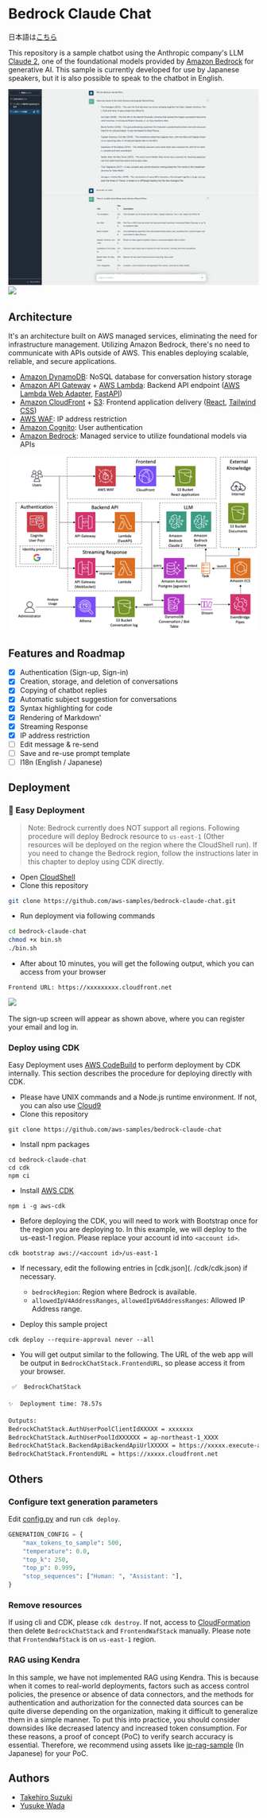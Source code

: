# Bedrock Claude Chat

日本語は[こちら](./docs/README_ja.md)

This repository is a sample chatbot using the Anthropic company's LLM [Claude 2](https://www.anthropic.com/index/claude-2), one of the foundational models provided by [Amazon Bedrock](https://aws.amazon.com/bedrock/) for generative AI. This sample is currently developed for use by Japanese speakers, but it is also possible to speak to the chatbot in English.

![](./docs/imgs/demo_en.png)
![](./docs/imgs/demo2.gif)

## Architecture

It's an architecture built on AWS managed services, eliminating the need for infrastructure management. Utilizing Amazon Bedrock, there's no need to communicate with APIs outside of AWS. This enables deploying scalable, reliable, and secure applications.

- [Amazon DynamoDB](https://aws.amazon.com/dynamodb/): NoSQL database for conversation history storage
- [Amazon API Gateway](https://aws.amazon.com/api-gateway/) + [AWS Lambda](https://aws.amazon.com/lambda/): Backend API endpoint ([AWS Lambda Web Adapter](https://github.com/awslabs/aws-lambda-web-adapter), [FastAPI](https://fastapi.tiangolo.com/))
- [Amazon CloudFront](https://aws.amazon.com/cloudfront/) + [S3](https://aws.amazon.com/s3/): Frontend application delivery ([React](https://react.dev/), [Tailwind CSS](https://tailwindcss.com/))
- [AWS WAF](https://aws.amazon.com/waf/): IP address restriction
- [Amazon Cognito](https://aws.amazon.com/cognito/): User authentication
- [Amazon Bedrock](https://aws.amazon.com/bedrock/): Managed service to utilize foundational models via APIs

![](docs/imgs/arch.png)

## Features and Roadmap

- [x] Authentication (Sign-up, Sign-in)
- [x] Creation, storage, and deletion of conversations
- [x] Copying of chatbot replies
- [x] Automatic subject suggestion for conversations
- [x] Syntax highlighting for code
- [x] Rendering of Markdown'
- [x] Streaming Response
- [x] IP address restriction
- [ ] Edit message & re-send
- [ ] Save and re-use prompt template
- [ ] I18n (English / Japanese)

## Deployment

### 🚀 Easy Deployment

> Note: Bedrock currently does NOT support all regions. Following procedure will deploy Bedrock resource to `us-east-1` (Other resources will be deployed on the region where the CloudShell run). If you need to change the Bedrock region, follow the instructions later in this chapter to deploy using CDK directly.

- Open [CloudShell](https://console.aws.amazon.com/cloudshell/home)
- Clone this repository

```sh
git clone https://github.com/aws-samples/bedrock-claude-chat.git
```

- Run deployment via following commands

```sh
cd bedrock-claude-chat
chmod +x bin.sh
./bin.sh
```

- After about 10 minutes, you will get the following output, which you can access from your browser

```
Frontend URL: https://xxxxxxxxx.cloudfront.net
```

![](./docs/imgs/signin.png)

The sign-up screen will appear as shown above, where you can register your email and log in.

### Deploy using CDK

Easy Deployment uses [AWS CodeBuild](https://aws.amazon.com/codebuild/) to perform deployment by CDK internally. This section describes the procedure for deploying directly with CDK.

- Please have UNIX commands and a Node.js runtime environment. If not, you can also use [Cloud9](https://github.com/aws-samples/cloud9-setup-for-prototyping)
- Clone this repository

```
git clone https://github.com/aws-samples/bedrock-claude-chat
```

- Install npm packages

```
cd bedrock-claude-chat
cd cdk
npm ci
```

- Install [AWS CDK](https://aws.amazon.com/cdk/)

```
npm i -g aws-cdk
```

- Before deploying the CDK, you will need to work with Bootstrap once for the region you are deploying to. In this example, we will deploy to the us-east-1 region. Please replace your account id into `<account id>`.

```
cdk bootstrap aws://<account id>/us-east-1
```

- If necessary, edit the following entries in [cdk.json](. /cdk/cdk.json) if necessary.

  - `bedrockRegion`: Region where Bedrock is available.
  - `allowedIpV4AddressRanges`, `allowedIpV6AddressRanges`: Allowed IP Address range.

- Deploy this sample project

```
cdk deploy --require-approval never --all
```

- You will get output similar to the following. The URL of the web app will be output in `BedrockChatStack.FrontendURL`, so please access it from your browser.

```sh
 ✅  BedrockChatStack

✨  Deployment time: 78.57s

Outputs:
BedrockChatStack.AuthUserPoolClientIdXXXXX = xxxxxxx
BedrockChatStack.AuthUserPoolIdXXXXXX = ap-northeast-1_XXXX
BedrockChatStack.BackendApiBackendApiUrlXXXXX = https://xxxxx.execute-api.ap-northeast-1.amazonaws.com
BedrockChatStack.FrontendURL = https://xxxxx.cloudfront.net
```

## Others

### Configure text generation parameters

Edit [config.py](./backend/config.py) and run `cdk deploy`.

```py
GENERATION_CONFIG = {
    "max_tokens_to_sample": 500,
    "temperature": 0.0,
    "top_k": 250,
    "top_p": 0.999,
    "stop_sequences": ["Human: ", "Assistant: "],
}
```

### Remove resources

If using cli and CDK, please `cdk destroy`. If not, access to [CloudFormation](https://console.aws.amazon.com/cloudformation/home) then delete `BedrockChatStack` and `FrontendWafStack` manually. Please note that `FrontendWafStack` is on `us-east-1` region.

### RAG using Kendra

In this sample, we have not implemented RAG using Kendra. This is because when it comes to real-world deployments, factors such as access control policies, the presence or absence of data connectors, and the methods for authentication and authorization for the connected data sources can be quite diverse depending on the organization, making it difficult to generalize them in a simple manner. To put this into practice, you should consider downsides like decreased latency and increased token consumption. For these reasons, a proof of concept (PoC) to verify search accuracy is essential. Therefore, we recommend using assets like [jp-rag-sample](https://github.com/aws-samples/jp-rag-sample) (In Japanese) for your PoC.

## Authors

- [Takehiro Suzuki](https://github.com/statefb)
- [Yusuke Wada](https://github.com/wadabee)
